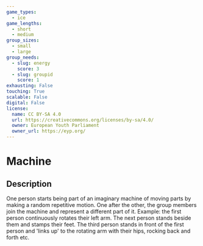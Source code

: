 ```yaml
---
game_types:
  - ice
game_lengths:
  - short
  - medium
group_sizes:
  - small
  - large
group_needs:
  - slug: energy
    score: 3
  - slug: groupid
    score: 1
exhausting: False
touching: True
scalable: False
digital: False
license:
  name: CC BY-SA 4.0
  url: https://creativecommons.org/licenses/by-sa/4.0/
  owner: European Youth Parliament
  owner_url: https://eyp.org/
---
```

# Machine

## Description
One person starts being part of an imaginary machine of moving parts by making a random repetitive motion. One after the other, the group members join the machine and represent a different part of it. Example: the first person continuously rotates their left arm. The next person stands beside them and stamps their feet. The third person stands in front of the first person and 'links up' to the rotating arm with their hips, rocking back and forth etc.
